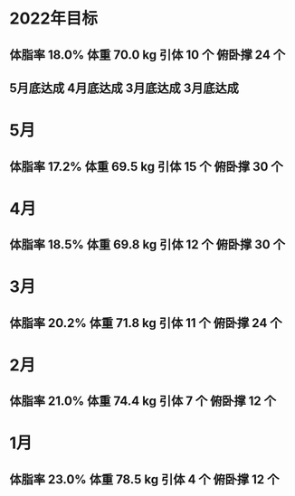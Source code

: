 # 2022年目标 

## 体脂率 18.0%   体重 70.0 kg   引体 10 个   俯卧撑 24 个

##  5月底达成      4月底达成      3月底达成    3月底达成


# 5月 

## 体脂率 17.2%   体重 69.5 kg   引体 15 个   俯卧撑 30 个

# 4月 

## 体脂率 18.5%   体重 69.8 kg   引体 12 个   俯卧撑 30 个

# 3月 

## 体脂率 20.2%   体重 71.8 kg   引体 11 个   俯卧撑 24 个

# 2月 

## 体脂率 21.0%   体重 74.4 kg   引体  7 个   俯卧撑 12 个

# 1月 

## 体脂率 23.0%   体重 78.5 kg   引体  4 个   俯卧撑 12 个
